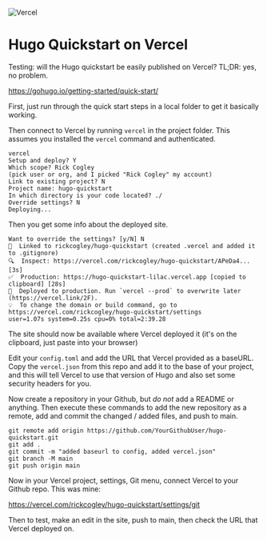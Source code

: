 ![Vercel](https://therealsujitk-vercel-badge.vercel.app/?app=hugo-quickstart&style=for-the-badge)

# Hugo Quickstart on Vercel

Testing: will the Hugo quickstart be easily published on Vercel? TL;DR: yes, no problem.

https://gohugo.io/getting-started/quick-start/

First, just run through the quick start steps in a local folder to get it basically working. 

Then connect to Vercel by running `vercel` in the project folder. This assumes you installed the `vercel` command and authenticated. 

```
vercel
Setup and deploy? Y
Which scope? Rick Cogley
(pick user or org, and I picked "Rick Cogley" my account)
Link to existing project? N
Project name: hugo-quickstart
In which directory is your code located? ./
Override settings? N
Deploying...
```

Then you get some info about the deployed site. 

```
Want to override the settings? [y/N] N
🔗  Linked to rickcogley/hugo-quickstart (created .vercel and added it to .gitignore)
🔍  Inspect: https://vercel.com/rickcogley/hugo-quickstart/APeDa4... [3s]
✅  Production: https://hugo-quickstart-lilac.vercel.app [copied to clipboard] [28s]
📝  Deployed to production. Run `vercel --prod` to overwrite later (https://vercel.link/2F).
💡  To change the domain or build command, go to https://vercel.com/rickcogley/hugo-quickstart/settings
user=1.07s system=0.25s cpu=0% total=2:39.28
```

The site should now be available where Vercel deployed it (it's on the clipboard, just paste into your browser)

Edit your `config.toml` and add the URL that Vercel provided as a baseURL. Copy the `vercel.json` from this repo and add it to the base of your project, and this will tell Vercel to use that version of Hugo and also set some security headers for you. 

Now create a repository in your Github, but _do not_ add a README or anything. Then execute these commands to add the new repository as a remote, add and commit the changed / added files, and push to main. 

```
git remote add origin https://github.com/YourGithubUser/hugo-quickstart.git
git add .
git commit -m "added baseurl to config, added vercel.json"
git branch -M main
git push origin main
```

Now in your Vercel project, settings, Git menu, connect Vercel to your Github repo. This was mine:

https://vercel.com/rickcogley/hugo-quickstart/settings/git

Then to test, make an edit in the site, push to main, then check the URL that Vercel deployed on. 
